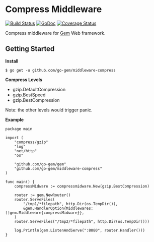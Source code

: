 # Compress Middleware

[![Build Status](https://travis-ci.org/go-gem/middleware-compress.svg?branch=master)](https://travis-ci.org/go-gem/middleware-compress)
[![GoDoc](https://godoc.org/github.com/go-gem/middleware-compress?status.svg)](https://godoc.org/github.com/go-gem/middleware-compress)
[![Coverage Status](https://coveralls.io/repos/github/go-gem/middleware-compress/badge.svg?branch=master)](https://coveralls.io/github/go-gem/middleware-compress?branch=master)

Compress middleware for [Gem](https://github.com/go-gem/gem) Web framework.

## Getting Started

**Install**

```
$ go get -u github.com/go-gem/middleware-compress
```

**Compress Levels**

- gzip.DefaultCompression
- gzip.BestSpeed
- gzip.BestCompression

Note: the other levels would trigger panic.

**Example**

```
package main

import (
	"compress/gzip"
	"log"
	"net/http"
	"os"

	"github.com/go-gem/gem"
	"github.com/go-gem/middleware-compress"
)

func main() {
	compressMidware := compressmidware.New(gzip.BestCompression)

	router := gem.NewRouter()
	router.ServeFiles(
		"/tmp1/*filepath", http.Dir(os.TempDir()),
		&gem.HandlerOption{Middlewares: []gem.Middleware{compressMidware}},
	)
	router.ServeFiles("/tmp2/*filepath", http.Dir(os.TempDir()))

	log.Println(gem.ListenAndServe(":8080", router.Handler()))
}
```